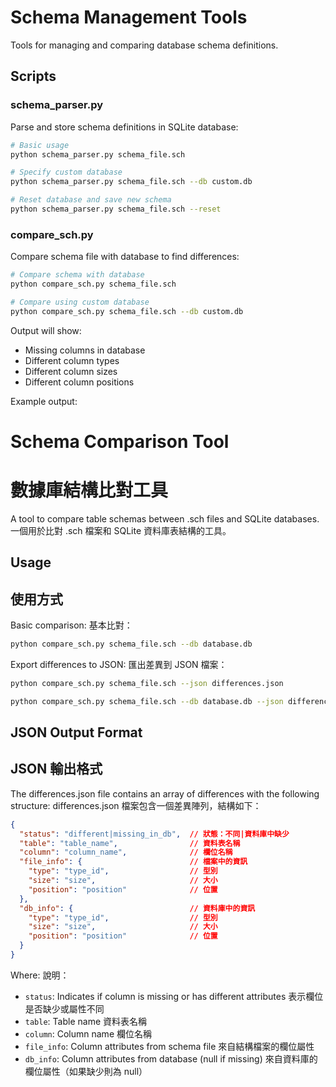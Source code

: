 # Schema Management Tools

Tools for managing and comparing database schema definitions.

## Scripts

### schema_parser.py

Parse and store schema definitions in SQLite database:

```bash
# Basic usage
python schema_parser.py schema_file.sch

# Specify custom database
python schema_parser.py schema_file.sch --db custom.db

# Reset database and save new schema
python schema_parser.py schema_file.sch --reset
```

### compare_sch.py

Compare schema file with database to find differences:

```bash
# Compare schema with database
python compare_sch.py schema_file.sch

# Compare using custom database
python compare_sch.py schema_file.sch --db custom.db
```

Output will show:
- Missing columns in database
- Different column types
- Different column sizes
- Different column positions

Example output:

# Schema Comparison Tool
# 數據庫結構比對工具

A tool to compare table schemas between .sch files and SQLite databases.
一個用於比對 .sch 檔案和 SQLite 資料庫表結構的工具。

## Usage
## 使用方式

Basic comparison:
基本比對：
```bash
python compare_sch.py schema_file.sch --db database.db
```

Export differences to JSON:
匯出差異到 JSON 檔案：
```bash
python compare_sch.py schema_file.sch --json differences.json
```

```bash
python compare_sch.py schema_file.sch --db database.db --json differences.json
```

## JSON Output Format
## JSON 輸出格式

The differences.json file contains an array of differences with the following structure:
differences.json 檔案包含一個差異陣列，結構如下：

```json
{
  "status": "different|missing_in_db",  // 狀態：不同|資料庫中缺少
  "table": "table_name",                // 資料表名稱
  "column": "column_name",              // 欄位名稱
  "file_info": {                        // 檔案中的資訊
    "type": "type_id",                  // 型別
    "size": "size",                     // 大小
    "position": "position"              // 位置
  },
  "db_info": {                          // 資料庫中的資訊
    "type": "type_id",                  // 型別
    "size": "size",                     // 大小
    "position": "position"              // 位置
  }
}
```

Where:
說明：
- `status`: Indicates if column is missing or has different attributes
  表示欄位是否缺少或屬性不同
- `table`: Table name
  資料表名稱
- `column`: Column name
  欄位名稱
- `file_info`: Column attributes from schema file
  來自結構檔案的欄位屬性
- `db_info`: Column attributes from database (null if missing)
  來自資料庫的欄位屬性（如果缺少則為 null）


